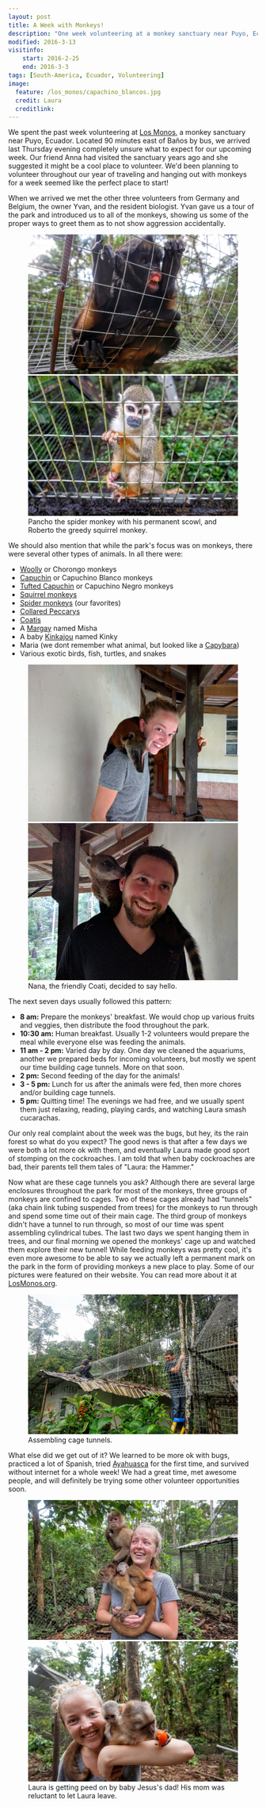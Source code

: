 ```yaml
---
layout: post
title: A Week with Monkeys!
description: "One week volunteering at a monkey sanctuary near Puyo, Ecuador."
modified: 2016-3-13
visitinfo:
    start: 2016-2-25
    end: 2016-3-3
tags: [South-America, Ecuador, Volunteering]
image:
  feature: /los_monos/capachino_blancos.jpg
  credit: Laura
  creditlink:
---
```


We spent the past week volunteering at [Los Monos](http://losmonos.org/), a monkey sanctuary near Puyo, Ecuador. Located 90 minutes east of Baños by bus, we arrived last Thursday evening completely unsure what to expect for our upcoming week. Our friend Anna had visited the sanctuary years ago and she suggested it might be a cool place to volunteer. We'd been planning to volunteer throughout our year of traveling and hanging out with monkeys for a week seemed like the perfect place to start!

When we arrived we met the other three volunteers from Germany and Belgium, the owner Yvan, and the resident biologist. Yvan gave us a tour of the park and introduced us to all of the monkeys, showing us some of the proper ways to greet them as to not show aggression accidentally.

<figure class="half">
    <a href="/images/los_monos/pancho.jpg"><img src="/images/los_monos/pancho.jpg" alt=""></a>
    <a href="/images/los_monos/roberto_the_squirrel_monkey.jpg"><img src="/images/los_monos/roberto_the_squirrel_monkey.jpg" alt=""></a>
    <figcaption>Pancho the spider monkey with his permanent scowl, and Roberto the greedy squirrel monkey.</figcaption>
</figure>

We should also mention that while the park's focus was on monkeys, there were several other types of animals. In all there were:

- [Woolly](https://en.wikipedia.org/wiki/Woolly_monkey) or Chorongo monkeys
- [Capuchin](https://en.wikipedia.org/wiki/Capuchin_monkey) or Capuchino Blanco monkeys
- [Tufted Capuchin](https://en.wikipedia.org/wiki/Tufted_capuchin) or Capuchino Negro monkeys
- [Squirrel monkeys](https://en.wikipedia.org/wiki/Squirrel_monkey)
- [Spider monkeys](https://en.wikipedia.org/wiki/Spider_monkey) (our favorites)
- [Collared Peccarys](https://en.wikipedia.org/wiki/Collared_peccary)
- [Coatis](https://en.wikipedia.org/wiki/Coati)
- A [Margay](https://en.wikipedia.org/wiki/Margay) named Misha
- A baby [Kinkajou](https://en.wikipedia.org/wiki/Kinkajou) named Kinky
- Maria (we dont remember what animal, but looked like a [Capybara](https://en.wikipedia.org/wiki/Capybara))
- Various exotic birds, fish, turtles, and snakes

<figure class="half">
    <a href="/images/los_monos/nana_and_laura.jpg"><img src="/images/los_monos/nana_and_laura.jpg" alt=""></a>
    <a href="/images/los_monos/nana_and_vesper.jpg"><img src="/images/los_monos/nana_and_vesper.jpg" alt=""></a>
    <figcaption>Nana, the friendly Coati, decided to say hello.</figcaption>
</figure>

The next seven days usually followed this pattern: 

- **8 am:** Prepare the monkeys' breakfast. We would chop up various fruits and veggies, then distribute the food throughout the park. 
- **10:30 am:** Human breakfast. Usually 1-2 volunteers would prepare the meal while everyone else was feeding the animals. 
- **11 am - 2 pm:** Varied day by day. One day we cleaned the aquariums, another we prepared beds for incoming volunteers, but mostly we spent our time building cage tunnels. More on that soon.
- **2 pm:** Second feeding of the day for the animals! 
- **3 - 5 pm:** Lunch for us after the animals were fed, then more chores and/or building cage tunnels. 
- **5 pm:** Quitting time! The evenings we had free, and we usually spent them just relaxing, reading, playing cards, and watching Laura smash cucarachas.

Our only real complaint about the week was the bugs, but hey, its the rain forest so what do you expect? The good news is that after a few days we were both a lot more ok with them, and eventually Laura made good sport of stomping on the cockroaches. I am told that when baby cockroaches are bad, their parents tell them tales of "Laura: the Hammer."

Now what are these cage tunnels you ask? Although there are several large enclosures throughout the park for most of the monkeys, three groups of monkeys are confined to cages. Two of these cages already had "tunnels" (aka chain link tubing suspended from trees) for the monkeys to run through and spend some time out of their main cage. The third group of monkeys didn't have a tunnel to run through, so most of our time was spent assembling cylindrical tubes. The last two days we spent hanging them in trees, and our final morning we opened the monkeys' cage up and watched them explore their new tunnel! While feeding monkeys was pretty cool, it's even more awesome to be able to say we actually left a permanent mark on the park in the form of providing monkeys a new place to play. Some of our pictures were featured on their website. You can read more about it at [LosMonos.org](http://www.losmonos.org/Blog/ver-seleccionado-en/81).
<figure>
    <a href="/images/los_monos/cage_tunnel_construction.jpg"><img src="/images/los_monos/cage_tunnel_construction.jpg" alt=""></a>
    <figcaption>Assembling cage tunnels.</figcaption>
</figure>

What else did we get out of it? We learned to be more ok with bugs, practiced a lot of Spanish, tried [Ayahuasca](https://en.wikipedia.org/wiki/Ayahuasca) for the first time, and survived without internet for a whole week! We had a great time, met awesome people, and will definitely be trying some other volunteer opportunities soon.

<figure class="half">
    <a href="/images/los_monos/laura_with_monkeys.jpg"><img src="/images/los_monos/laura_with_monkeys.jpg" alt=""></a>
    <a href="/images/los_monos/laura_with_baby_jesus_and_tomato.jpg"><img src="/images/los_monos/laura_with_baby_jesus_and_tomato.jpg" alt=""></a>
    <figcaption>Laura is getting peed on by baby Jesus's dad! His mom was reluctant to let Laura leave.</figcaption>
</figure>

